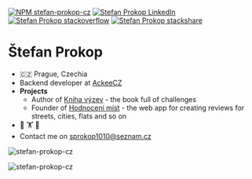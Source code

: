 <p align="left">
  <a href="https://www.npmjs.com/~stefan-prokop-cz"><img src="https://img.shields.io/badge/npm-stefan--prokop--cz-orange" alt="NPM stefan-prokop-cz" /></a>
  <a href="https://cz.linkedin.com/pub/štefan-prokop/6a/65/377"><img src="https://img.shields.io/badge/LinkedIn-%C5%A0tefan%20Prokop-blue" alt="Stefan Prokop LinkedIn" /></a>
  <a href="https://stackoverflow.com/users/3783393/stefan-prokop-cz"><img src="https://img.shields.io/badge/stackoverflow-stefan--prokop--cz-yellow" alt="Stefan Prokop stackoverflow" /></a>
  <a href="https://stackshare.io/stefan-prokop-cz"><img src="https://img.shields.io/badge/stackshare-stefan--prokop--cz-blue" alt="Stefan Prokop stackshare" /></a>
</p>

# Štefan Prokop

- 🇨🇿 Prague, Czechia
- Backend developer at <a href="https://github.com/AckeeCZ">AckeeCZ</a>
- **Projects**
  * Author of <a href="https://kniha-vyzev.cz">Kniha výzev</a> - the book full of challenges
  * Founder of <a href="https://hodnoceni-mist.cz">Hodnocení míst</a> - the web app for creating reviews for streets, cities, flats and so on
- 🥊 🏋️ 🌴
- Contact me on <a href="mailto: sprokop1010@seznam.cz">sprokop1010@seznam.cz</a>

<p><img src="https://komarev.com/ghpvc/?username=stefan-prokop-cz" alt="stefan-prokop-cz" /></p>
<p><img align="center" src="https://github-readme-stats.vercel.app/api?username=stefan-prokop-cz&show_icons=true" alt="stefan-prokop-cz" /></p>
